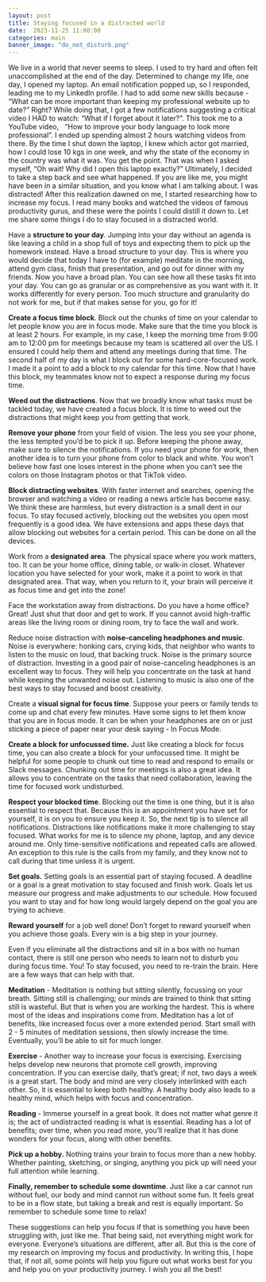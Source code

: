 ```yaml
---
layout: post
title: Staying focused in a distracted world 
date:  2023-11-25 11:00:00
categories: main
banner_image: "do_not_disturb.png"
---
```


We live in a world that never seems to sleep. I used to try hard and often felt unaccomplished at the end of the day. Determined to change my life, one day, I opened my laptop. An email notification popped up, so I responded, leading me to my LinkedIn profile. I had to add some new skills because - “What can be more important than keeping my professional website up to date?” Right? While doing that, I got a few notifications suggesting a critical video I HAD to watch: “What if I forget about it later?”. This took me to a YouTube video,   “How to improve your body language to look more professional”.
I ended up spending almost 2 hours watching videos from there. By the time I shut down the laptop, I knew which actor got married, how I could lose 10 kgs in one week, and why the state of the economy in the country was what it was. You get the point. That was when I asked myself, “Oh wait! Why did I open this laptop exactly?” Ultimately, I decided to take a step back and see what happened. If you are like me, you might have been in a similar situation, and you know what I am talking about. I was distracted! After this realization dawned on me, I started researching how to increase my focus. I read many books and watched the videos of famous productivity gurus, and these were the points I could distill it down to. Let me share some things I do to stay focused in a distracted world.

Have a **structure to your day**. Jumping into your day without an agenda is like leaving a child in a shop full of toys and expecting them to pick up the homework instead. Have a broad structure to your day. This is where you would decide that today I have to (for example) meditate in the morning, attend gym class, finish that presentation, and go out for dinner with my friends. Now you have a broad plan. You can see how all these tasks fit into your day. You can go as granular or as comprehensive as you want with it. It works differently for every person. Too much structure and granularity do not work for me, but if that makes sense for you, go for it!

**Create a focus time block**. Block out the chunks of time on your calendar to let people know you are in focus mode. Make sure that the time you block is at least 2 hours. For example, in my case, I keep the morning time from 9:00 am to 12:00 pm for meetings because my team is scattered all over the US. I ensured I could help them and attend any meetings during that time. The second half of my day is what I block out for some hard-core-focused work. I made it a point to add a block to my calendar for this time. Now that I have this block, my teammates know not to expect a response during my focus time.

**Weed out the distractions**. Now that we broadly know what tasks must be tackled today, we have created a focus block. It is time to weed out the distractions that might keep you from getting that work.

**Remove your phone** from your field of vision. The less you see your phone, the less tempted you’d be to pick it up. Before keeping the phone away, make sure to silence the notifications. If you need your phone for work, then another idea is to turn your phone from color to black and white. You won’t believe how fast one loses interest in the phone when you can’t see the colors on those Instagram photos or that TikTok video.

**Block distracting websites**. With faster internet and searches, opening the browser and watching a video or reading a news article has become easy. We think these are harmless, but every distraction is a small dent in our focus. To stay focused actively, blocking out the websites you open most frequently is a good idea. We have extensions and apps these days that allow blocking out websites for a certain period. This can be done on all the devices.

Work from a **designated area**. The physical space where you work matters, too. It can be your home office, dining table, or walk-in closet. Whatever location you have selected for your work, make it a point to work in that designated area. That way, when you return to it, your brain will perceive it as focus time and get into the zone!

Face the workstation away from distractions. Do you have a home office? Great! Just shut that door and get to work. If you cannot avoid high-traffic areas like the living room or dining room, try to face the wall and work.

Reduce noise distraction with **noise-canceling headphones and music**. Noise is everywhere: honking cars, crying kids, that neighbor who wants to listen to the music on loud, that backing truck. Noise is the primary source of distraction. Investing in a good pair of noise-canceling headphones is an excellent way to focus. They will help you concentrate on the task at hand while keeping the unwanted noise out. Listening to music is also one of the best ways to stay focused and boost creativity.

Create a **visual signal for focus time**. Suppose your peers or family tends to come up and chat every few minutes. Have some signs to let them know that you are in focus mode. It can be when your headphones are on or just sticking a piece of paper near your desk saying - In Focus Mode.

**Create a block for unfocussed time.** Just like creating a block for focus time, you can also create a block for your unfocussed time. It might be helpful for some people to chunk out time to read and respond to emails or Slack messages. Chunking out time for meetings is also a great idea. It allows you to concentrate on the tasks that need collaboration, leaving the time for focused work undisturbed.

**Respect your blocked time**. Blocking out the time is one thing, but it is also essential to respect that. Because this is an appointment you have set for yourself, it is on you to ensure you keep it. So, the next tip is to silence all notifications. Distractions like notifications make it more challenging to stay focused. What works for me is to silence my phone, laptop, and any device around me. Only time-sensitive notifications and repeated calls are allowed. An exception to this rule is the calls from my family, and they know not to call during that time unless it is urgent.

**Set goals.** Setting goals is an essential part of staying focused. A deadline or a goal is a great motivation to stay focused and finish work. Goals let us measure our progress and make adjustments to our schedule. How focused you want to stay and for how long would largely depend on the goal you are trying to achieve.

**Reward yourself** for a job well done! Don’t forget to reward yourself when you achieve those goals. Every win is a big step in your journey.

Even if you eliminate all the distractions and sit in a box with no human contact, there is still one person who needs to learn not to disturb you during focus time. You! To stay focused, you need to re-train the brain. Here are a few ways that can help with that.

**Meditation** - Meditation is nothing but sitting silently, focussing on your breath. Sitting still is challenging; our minds are trained to think that sitting still is wasteful. But that is when you are working the hardest. This is where most of the ideas and inspirations come from. Meditation has a lot of benefits, like increased focus over a more extended period. Start small with 2 - 5 minutes of meditation sessions, then slowly increase the time. Eventually, you’ll be able to sit for much longer.

**Exercise** - Another way to increase your focus is exercising. Exercising helps develop new neurons that promote cell growth, improving concentration. If you can exercise daily, that’s great; if not, two days a week is a great start. The body and mind are very closely interlinked with each other. So, it is essential to keep both healthy. A healthy body also leads to a healthy mind, which helps with focus and concentration.

**Reading** - Immerse yourself in a great book. It does not matter what genre it is; the act of undistracted reading is what is essential. Reading has a lot of benefits; over time, when you read more, you’ll realize that it has done wonders for your focus, along with other benefits.

**Pick up a hobby.** Nothing trains your brain to focus more than a new hobby. Whether painting, sketching, or singing, anything you pick up will need your full attention while learning.

**Finally, remember to schedule some downtime**. Just like a car cannot run without fuel, our body and mind cannot run without some fun. It feels great to be in a flow state, but taking a break and rest is equally important. So remember to schedule some time to relax!

These suggestions can help you focus if that is something you have been struggling with, just like me. That being said, not everything might work for everyone. Everyone’s situations are different, after all. But this is the core of my research on improving my focus and productivity. In writing this, I hope that, if not all, some points will help you figure out what works best for you and help you on your productivity journey. I wish you all the best!